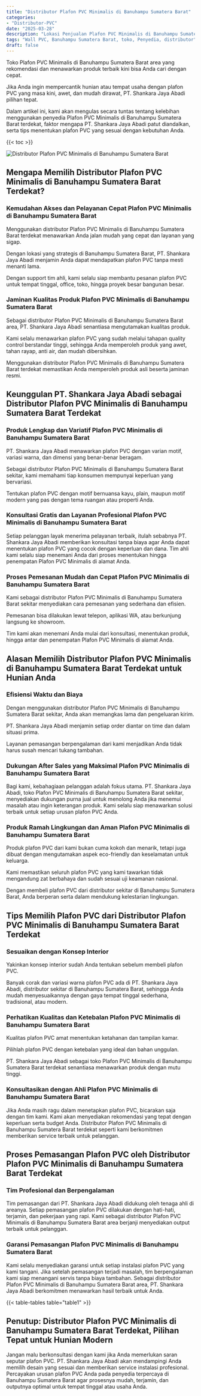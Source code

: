 ```yaml
---
title: "Distributor Plafon PVC Minimalis di Banuhampu Sumatera Barat"
categories: 
- "Distributor-PVC"
date: "2025-03-28"
description: "Lokasi Penjualan Plafon PVC Minimalis di Banuhampu Sumatera Barat bagi tempat tinggal, perkantoran, serta ritel. Produk terbaik, variasi motif, variasi warna modern, beserta layanan penempatan dikerjakan oleh tim ahli serta kepastian resmi!|Servis penyediaan Plafon PVC Minimalis di Banuhampu Sumatera Barat untuk keperluan hunian, office, maupun toko, beserta panel terbaik dan penempatan oleh tim ahli serta jaminan resmi.|Pilihan Plafon PVC Minimalis di Banuhampu Sumatera Barat yang terpercaya untuk tempat tinggal, perkantoran, dan toko, dengan produk unggulan dan penempatan ditangani oleh tenaga ahli profesional serta garansi resmi.|Penjualan Plafon PVC Minimalis di Banuhampu Sumatera Barat untuk tempat tinggal, kantor, dan toko, beserta produk unggulan dan penempatan ditangani oleh tim berpengalaman, dilengkapi dengan jaminan resmi.}"
tags: "Wall PVC, Banuhampu Sumatera Barat, toko, Penyedia, distributor"
draft: false
---
```


Toko Plafon PVC Minimalis di Banuhampu Sumatera Barat area yang rekomendasi dan menawarkan produk terbaik kini bisa Anda cari dengan cepat.

Jika Anda ingin mempercantik hunian atau tempat usaha dengan plafon PVC yang masa kini, awet, dan mudah dirawat, PT. Shankara Jaya Abadi pilihan tepat.

Dalam artikel ini, kami akan mengulas secara tuntas tentang kelebihan menggunakan penyedia Plafon PVC Minimalis di Banuhampu Sumatera Barat terdekat, faktor mengapa PT. Shankara Jaya Abadi patut diandalkan, serta tips menentukan plafon PVC yang sesuai dengan kebutuhan Anda.

{{< toc >}}

![Distributor Plafon PVC Minimalis di Banuhampu Sumatera Barat](/images/Distributor-PVC/Distributor-Plafon-PVC-Minimalis-di-Banuhampu-Sumatera-Barat.png)


## Mengapa Memilih Distributor Plafon PVC Minimalis di Banuhampu Sumatera Barat Terdekat?

### Kemudahan Akses dan Pelayanan Cepat Plafon PVC Minimalis di Banuhampu Sumatera Barat

Menggunakan distributor Plafon PVC Minimalis di Banuhampu Sumatera Barat terdekat menawarkan Anda jalan mudah yang cepat dan layanan yang sigap.

Dengan lokasi yang strategis di Banuhampu Sumatera Barat, PT. Shankara Jaya Abadi menjamin Anda dapat mendapatkan plafon PVC tanpa mesti menanti lama.

Dengan support tim ahli, kami selalu siap membantu pesanan plafon PVC untuk tempat tinggal, office, toko, hingga proyek besar bangunan besar.

### Jaminan Kualitas Produk Plafon PVC Minimalis di Banuhampu Sumatera Barat

Sebagai distributor Plafon PVC Minimalis di Banuhampu Sumatera Barat area, PT. Shankara Jaya Abadi senantiasa mengutamakan kualitas produk.

Kami selalu menawarkan plafon PVC yang sudah melalui tahapan quality control berstandar tinggi, sehingga Anda memperoleh produk yang awet, tahan rayap, anti air, dan mudah dibersihkan.

Menggunakan distributor Plafon PVC Minimalis di Banuhampu Sumatera Barat terdekat memastikan Anda memperoleh produk asli beserta jaminan resmi.

## Keunggulan PT. Shankara Jaya Abadi sebagai Distributor Plafon PVC Minimalis di Banuhampu Sumatera Barat Terdekat

### Produk Lengkap dan Variatif Plafon PVC Minimalis di Banuhampu Sumatera Barat

PT. Shankara Jaya Abadi menawarkan plafon PVC dengan varian motif, variasi warna, dan dimensi yang benar-benar beragam.

Sebagai distributor Plafon PVC Minimalis di Banuhampu Sumatera Barat sekitar, kami memahami tiap konsumen mempunyai keperluan yang bervariasi.

Tentukan plafon PVC dengan motif bernuansa kayu, plain, maupun motif modern yang pas dengan tema ruangan atau properti Anda.

### Konsultasi Gratis dan Layanan Profesional Plafon PVC Minimalis di Banuhampu Sumatera Barat

Setiap pelanggan layak menerima pelayanan terbaik, itulah sebabnya PT. Shankara Jaya Abadi memberikan konsultasi tanpa biaya agar Anda dapat menentukan plafon PVC yang cocok dengan keperluan dan dana. Tim ahli kami selalu siap menemani Anda dari proses menentukan hingga penempatan Plafon PVC Minimalis di alamat Anda.

### Proses Pemesanan Mudah dan Cepat Plafon PVC Minimalis di Banuhampu Sumatera Barat

Kami sebagai distributor Plafon PVC Minimalis di Banuhampu Sumatera Barat sekitar menyediakan cara pemesanan yang sederhana dan efisien.

Pemesanan bisa dilakukan lewat telepon, aplikasi WA, atau berkunjung langsung ke showroom.

Tim kami akan menemani Anda mulai dari konsultasi, menentukan produk, hingga antar dan penempatan Plafon PVC Minimalis di alamat Anda.

## Alasan Memilih Distributor Plafon PVC Minimalis di Banuhampu Sumatera Barat Terdekat untuk Hunian Anda

### Efisiensi Waktu dan Biaya

Dengan menggunakan distributor Plafon PVC Minimalis di Banuhampu Sumatera Barat sekitar, Anda akan memangkas lama dan pengeluaran kirim.

PT. Shankara Jaya Abadi menjamin setiap order diantar on time dan dalam situasi prima.

Layanan pemasangan berpengalaman dari kami menjadikan Anda tidak harus susah mencari tukang tambahan.

### Dukungan After Sales yang Maksimal Plafon PVC Minimalis di Banuhampu Sumatera Barat

Bagi kami, kebahagiaan pelanggan adalah fokus utama. PT. Shankara Jaya Abadi, toko Plafon PVC Minimalis di Banuhampu Sumatera Barat sekitar, menyediakan dukungan purna jual untuk menolong Anda jika menemui masalah atau ingin keterangan produk. Kami selalu siap menawarkan solusi terbaik untuk setiap urusan plafon PVC Anda.

### Produk Ramah Lingkungan dan Aman Plafon PVC Minimalis di Banuhampu Sumatera Barat

Produk plafon PVC dari kami bukan cuma kokoh dan menarik, tetapi juga dibuat dengan mengutamakan aspek eco-friendly dan keselamatan untuk keluarga.

Kami memastikan seluruh plafon PVC yang kami tawarkan tidak mengandung zat berbahaya dan sudah sesuai uji keamanan nasional.

Dengan membeli plafon PVC dari distributor sekitar di Banuhampu Sumatera Barat, Anda berperan serta dalam mendukung kelestarian lingkungan.

## Tips Memilih Plafon PVC dari Distributor Plafon PVC Minimalis di Banuhampu Sumatera Barat Terdekat

### Sesuaikan dengan Konsep Interior

Yakinkan konsep interior sudah Anda tentukan sebelum membeli plafon PVC.

Banyak corak dan variasi warna plafon PVC ada di PT. Shankara Jaya Abadi, distributor sekitar di Banuhampu Sumatera Barat, sehingga Anda mudah menyesuaikannya dengan gaya tempat tinggal sederhana, tradisional, atau modern.

### Perhatikan Kualitas dan Ketebalan Plafon PVC Minimalis di Banuhampu Sumatera Barat

Kualitas plafon PVC amat menentukan ketahanan dan tampilan kamar.

Pilihlah plafon PVC dengan ketebalan yang ideal dan bahan unggulan.

PT. Shankara Jaya Abadi sebagai toko Plafon PVC Minimalis di Banuhampu Sumatera Barat terdekat senantiasa menawarkan produk dengan mutu tinggi.

### Konsultasikan dengan Ahli Plafon PVC Minimalis di Banuhampu Sumatera Barat

Jika Anda masih ragu dalam menetapkan plafon PVC, bicarakan saja dengan tim kami. Kami akan menyediakan rekomendasi yang tepat dengan keperluan serta budget Anda. Distributor Plafon PVC Minimalis di Banuhampu Sumatera Barat terdekat seperti kami berkomitmen memberikan service terbaik untuk pelanggan.

## Proses Pemasangan Plafon PVC oleh Distributor Plafon PVC Minimalis di Banuhampu Sumatera Barat Terdekat

### Tim Profesional dan Berpengalaman

Tim pemasangan dari PT. Shankara Jaya Abadi didukung oleh tenaga ahli di areanya. Setiap pemasangan plafon PVC dilakukan dengan hati-hati, terjamin, dan pekerjaan yang rapi. Kami sebagai distributor Plafon PVC Minimalis di Banuhampu Sumatera Barat area berjanji menyediakan output terbaik untuk pelanggan.

### Garansi Pemasangan Plafon PVC Minimalis di Banuhampu Sumatera Barat

Kami selalu menyediakan garansi untuk setiap instalasi plafon PVC yang kami tangani. Jika setelah pemasangan terjadi masalah, tim berpengalaman kami siap menangani servis tanpa biaya tambahan. Sebagai distributor Plafon PVC Minimalis di Banuhampu Sumatera Barat area, PT. Shankara Jaya Abadi berkomitmen menawarkan hasil terbaik untuk Anda.

{{< table-tables table="table1" >}}

## Penutup: Distributor Plafon PVC Minimalis di Banuhampu Sumatera Barat Terdekat, Pilihan Tepat untuk Hunian Modern

Jangan malu berkonsultasi dengan kami jika Anda memerlukan saran seputar plafon PVC. PT. Shankara Jaya Abadi akan mendampingi Anda memilih desain yang sesuai dan memberikan service instalasi profesional. Percayakan urusan plafon PVC Anda pada penyedia terpercaya di Banuhampu Sumatera Barat agar prosesnya mudah, terjamin, dan outputnya optimal untuk tempat tinggal atau usaha Anda.